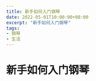 ```yaml
---
title: 新手如何入门钢琴
date: 2022-05-01T10:00:00+08:00
excerpt: "新手如何入门钢琴"
tags:
- 钢琴
- 生活
---
```

# 新手如何入门钢琴